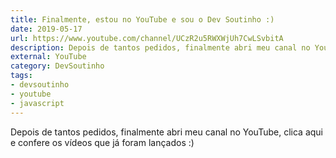 ```yaml
---
title: Finalmente, estou no YouTube e sou o Dev Soutinho :)
date: 2019-05-17
url: https://www.youtube.com/channel/UCzR2u5RWXWjUh7CwLSvbitA
description: Depois de tantos pedidos, finalmente abri meu canal no YouTube, clica aqui e confere os vídeos que já foram lançados :) 
external: YouTube
category: DevSoutinho
tags:
- devsoutinho
- youtube
- javascript
---
```


Depois de tantos pedidos, finalmente abri meu canal no YouTube, clica aqui e confere os vídeos que já foram lançados :) 

